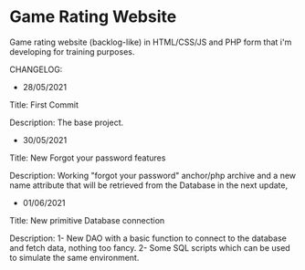 # Game Rating Website

Game rating website (backlog-like) in HTML/CSS/JS and PHP form that i'm developing for training purposes.

CHANGELOG:

- 28/05/2021 

Title: First Commit

Description: The base project.

- 30/05/2021

Title: New Forgot your password features

Description:  Working "forgot your password" anchor/php archive and a new name attribute that will be retrieved from the Database in the next update, 

- 01/06/2021

Title: New primitive Database connection 

Description: 
1- New DAO with a basic function to connect to the database and fetch data, nothing too fancy.
2- Some SQL scripts which can be used to simulate the same environment.
